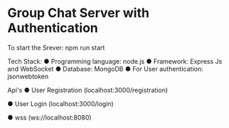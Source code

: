 # Group Chat Server with Authentication

To start the Srever:  npm run start

Tech Stack:
● Programming language: node.js
● Framework: Express Js and WebSocket 
● Database: MongoDB
● For User authentication: jsonwebtoken

Api's
● User Registration (localhost:3000/registration)

● User Login (localhost:3000/login)

● wss (ws://localhost:8080)
